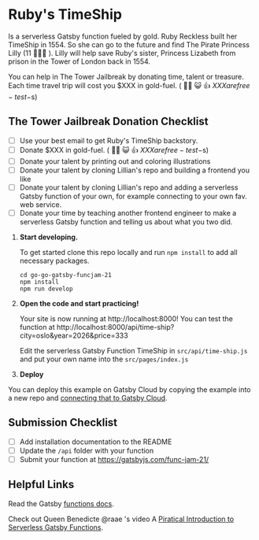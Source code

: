 # Ruby's TimeShip

Is a serverless Gatsby function fueled by gold.
Ruby Reckless built her TimeShip in 1554. So she can go to the future and find The Pirate Princess Lilly (11 <span role="img" aria-label="pirate flag">🏴‍☠️</span><span role="img" aria-label="pirate princess">👸</span> ). Lilly will help save Ruby's sister, Princess Lizabeth from prison in the Tower of London back in 1554.

You can help in The Tower Jailbreak by donating time, talent or treasure. Each time travel trip will cost you $XXX in gold-fuel. ( <span role="img" aria-label="pirate flag">🏴‍☠️</span> <span role="img" aria-label="smiley cat">😺</span> <span role="img" aria-label="thumbs up">👍</span> $XXX are free-test-$s)

## The Tower Jailbreak Donation Checklist

- [ ] Use your best email to get Ruby's TimeShip backstory.
- [ ] Donate $XXX in gold-fuel. ( <span role="img" aria-label="pirate flag">🏴‍☠️</span> <span role="img" aria-label="smiley cat">😺</span> <span role="img" aria-label="thumbs up">👍</span> $XXX are free-test-$s)
- [ ] Donate your talent by printing out and coloring illustrations
- [ ] Donate your talent by cloning Lillian's repo and building a frontend you like
- [ ] Donate your talent by cloning Lillian's repo and adding a serverless Gatsby function of your own, for example connecting to your own fav. web service.
- [ ] Donate your time by teaching another frontend engineer to make a serverless Gatsby function and telling us about what you two did.

1.  **Start developing.**

    To get started clone this repo locally and run `npm install` to add all necessary packages.

    ```shell
    cd go-go-gatsby-funcjam-21
    npm install
    npm run develop
    ```

2.  **Open the code and start practicing!**

    Your site is now running at http://localhost:8000! You can test the function at http://localhost:8000/api/time-ship?city=oslo&year=2026&price=333

    Edit the serverless Gatsby Function TimeShip in `src/api/time-ship.js` and put your own name into the `src/pages/index.js`

3.  **Deploy**

You can deploy this example on Gatsby Cloud by copying the example into a new repo and [connecting that to Gatsby Cloud](https://www.gatsbyjs.com/docs/how-to/previews-deploys-hosting/deploying-to-gatsby-cloud/#set-up-an-existing-gatsby-site).


## Submission Checklist

- [ ] Add installation documentation to the README
- [ ] Update the `/api` folder with your function
- [ ] Submit your function at https://gatsbyjs.com/func-jam-21/

## Helpful Links

Read the Gatsby [functions docs](https://www.gatsbyjs.com/docs/reference/functions/).

Check out Queen Benedicte @raae 's video A [Piratical Introduction to Serverless Gatsby Functions](https://www.crowdcast.io/e/a-practical-introduction).